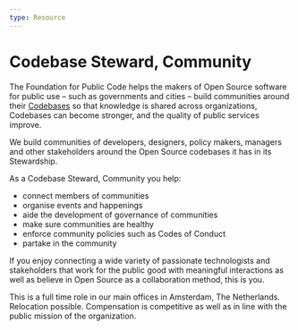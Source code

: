 ```yaml
---
type: Resource
---
```


# Codebase Steward, Community

The Foundation for Public Code helps the makers of Open Source software for public use – such as governments and cities – build communities around their [Codebases](../glossary/codebase.md) so that knowledge is shared across organizations, Codebases can become stronger, and the quality of public services improve.

We build communities of developers, designers, policy makers, managers and other stakeholders around the Open Source codebases it has in its Stewardship.

As a Codebase Steward, Community you help:

* connect members of communities
* organise events and happenings
* aide the development of governance of communities
* make sure communities are healthy
* enforce community policies such as Codes of Conduct
* partake in the community

If you enjoy connecting a wide variety of passionate technologists and stakeholders that work for the public good with meaningful interactions as well as believe in Open Source as a collaboration method, this is you.

This is a full time role in our main offices in Amsterdam, The Netherlands. Relocation possible. Compensation is competitive as well as in line with the public mission of the organization.

